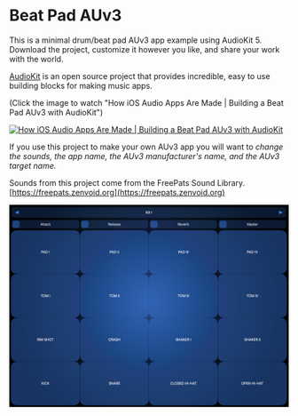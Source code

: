 # Beat Pad AUv3

This is a minimal drum/beat pad AUv3 app example using AudioKit 5. Download the project, customize it however you like, and share your work with the world.

[AudioKit](https://github.com/AudioKit) is an open source project that provides incredible, easy to use building blocks for making music apps.

(Click the image to watch "How iOS Audio Apps Are Made | Building a Beat Pad AUv3 with AudioKit")

[![How iOS Audio Apps Are Made | Building a Beat Pad AUv3 with AudioKit](https://img.youtube.com/vi/iIfxbOqKv_4/0.jpg)](https://www.youtube.com/watch?v=iIfxbOqKv_4 "How iOS Audio Apps Are Made | Building a Beat Pad AUv3 with AudioKit")

If you use this project to make your own AUv3 app you will want to *change the sounds, the app name, the AUv3 manufacturer's name, and the AUv3 target name.*  

Sounds from this project come from the FreePats Sound Library. [https://freepats.zenvoid.org](https://freepats.zenvoid.org)

![Beat Screenshot](https://github.com/NickCulbertson/Beat-Pad-AUv3/blob/main/beatscreenshot.png)

